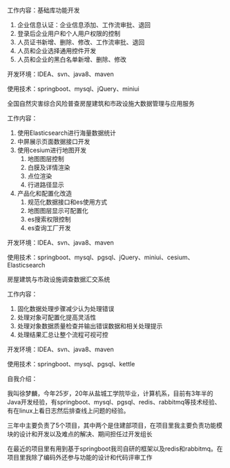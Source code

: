 工作内容：基础库功能开发

1. 企业信息认证：企业信息添加、工作流审批、退回
2. 登录后企业用户和个人用户权限的控制
3. 人员证书新增、删除、修改、工作流审批、退回
4. 人员和企业选择通用控件开发
5. 人员和企业的黑白名单新增、删除、修改

开发环境：IDEA、svn、java8、maven

使用技术：springboot、mysql、jQuery、miniui



全国自然灾害综合风险普查房屋建筑和市政设施大数据管理与应用服务

工作内容：

1. 使用Elasticsearch进行海量数据统计
2. 中屏展示页面数据接口开发
3. 使用cesium进行地图开发
   1. 地图图层控制
   2. 白膜及详情渲染
   3. 点位渲染
   4. 行进路径显示
4. 产品化和配置化改造
   1. 规范化数据接口和es使用方式
   2. 地图图层显示可配置化
   3. es搜索权限控制
   4. es查询工厂开发

开发环境：IDEA、svn、java8、maven

使用技术：springboot、mysql、pgsql、jQuery、miniui、cesium、Elasticsearch



房屋建筑与市政设施调查数据汇交系统

工作内容：

1. 固化数据处理步骤减少认为处理错误
2. 处理对象可配置化提高灵活性
3. 处理对象数据质量检查并输出错误数据和相关处理提示
4. 处理结果汇总让整个流程可视可控

开发环境：IDEA、svn、java8、maven

使用技术：springboot、mysql、pgsql、kettle





自我介绍：

我叫徐梦麟，今年25岁，20年从盐城工学院毕业，计算机系，目前有3年半的Java开发经验，有springboot、mysql、pgsql、redis、rabbitmq等技术经验、有在linux上看日志然后排查线上问题的经验。

三年中主要负责了5个项目，其中两个是住建部项目，在项目里我主要负责功能模块的设计和开发以及难点的解决、期间担任过开发组长

在最近的项目里有用到基于springboot我司自研的框架以及redis和rabbitmq。在项目里我除了编码外还参与功能的设计和代码评审工作
